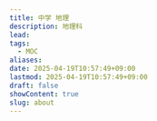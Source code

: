 ```yaml
---
title: 中学 地理
description: 地理科
lead: 
tags:
  - MOC
aliases: 
date: 2025-04-19T10:57:49+09:00
lastmod: 2025-04-19T10:57:49+09:00
draft: false
showContent: true
slug: about
---
```

